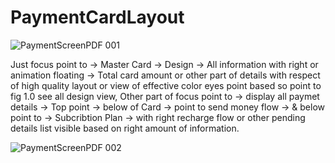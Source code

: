 
# PaymentCardLayout

![PaymentScreenPDF 001](https://github.com/user-attachments/assets/dc5093e4-20ff-4fe0-82cc-00f191d9d121)

Just focus point to -> Master Card -> Design -> All information with right or animation floating -> Total card amount or other part of details with respect of high quality layout or view of effective color eyes point based so point to fig 1.0 see all design view, Other part of focus point to -> display all paymet details -> Top point -> below of Card -> point to send money flow -> & below point to -> Subcribtion Plan -> with right recharge flow or other pending details list visible based on right amount of information.



![PaymentScreenPDF 002](https://github.com/user-attachments/assets/ab544625-3b2b-4f99-a855-b90d79085d96)
